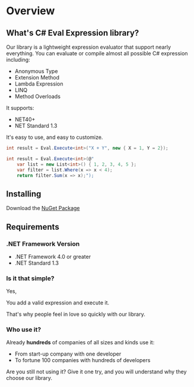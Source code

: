 # Overview

## What's C# Eval Expression library?

Our library is a lightweight expression evaluator that support nearly everything. You can evaluate or compile almost all possible C# expression including:

- Anonymous Type
- Extension Method
- Lambda Expression
- LINQ
- Method Overloads

It supports:

- NET40+
- NET Standard 1.3

It's easy to use, and easy to customize.

```csharp
int result = Eval.Execute<int>("X + Y", new { X = 1, Y = 2});

int result = Eval.Execute<int>(@"
    var list = new List<int>() { 1, 2, 3, 4, 5 };
    var filter = list.Where(x => x < 4);
    return filter.Sum(x => x);");
```
## Installing
Download the <a href="/download">NuGet Package</a>

## Requirements

### .NET Framework Version

- .NET Framework 4.0 or greater
- .NET Standard 1.3


### Is it that simple?

Yes,

You add a valid expression and execute it.

That's why people feel in love so quickly with our library.

### Who use it?

Already **hundreds** of companies of all sizes and kinds use it:

- From start-up company with one developer
- To fortune 100 companies with hundreds of developers

Are you still not using it? Give it one try, and you will understand why they choose our library.
